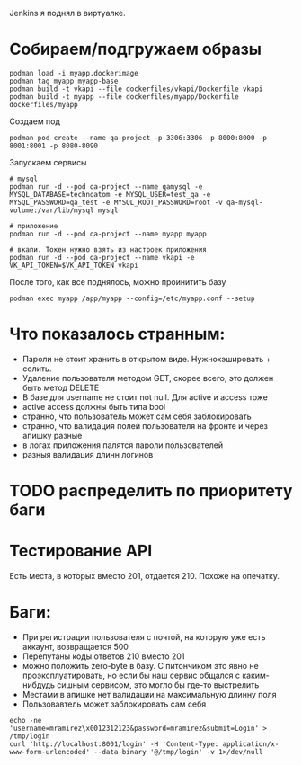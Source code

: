 Jenkins я поднял в виртуалке.

# Собираем/подгружаем образы
```
podman load -i myapp.dockerimage
podman tag myapp myapp-base
podman build -t vkapi --file dockerfiles/vkapi/Dockerfile vkapi
podman build -t myapp --file dockerfiles/myapp/Dockerfile dockerfiles/myapp
```

Создаем под
```
podman pod create --name qa-project -p 3306:3306 -p 8000:8000 -p 8001:8001 -p 8080-8090
```

Запускаем сервисы
```
# mysql
podman run -d --pod qa-project --name qamysql -e MYSQL_DATABASE=technoatom -e MYSQL_USER=test_qa -e MYSQL_PASSWORD=qa_test -e MYSQL_ROOT_PASSWORD=root -v qa-mysql-volume:/var/lib/mysql mysql

# приложение
podman run -d --pod qa-project --name myapp myapp

# вкапи. Токен нужно взять из настроек приложения
podman run -d --pod qa-project --name vkapi -e VK_API_TOKEN=$VK_API_TOKEN vkapi
```

После того, как все поднялось, можно проинитить базу
```
podman exec myapp /app/myapp --config=/etc/myapp.conf --setup
```

# Что показалось странным:

* Пароли не стоит хранить в открытом виде. Нужнохэшировать + солить.
* Удаление пользователя методом GET, скорее всего, это должен быть метод DELETE
* В базе для username не стоит not null. Для active и access тоже
* active access должны быть типа bool
* странно, что пользователь может сам себя заблокировать
* странно, что валидация полей пользователя на фронте и через апишку разные
* в логах приложения палятся пароли пользователей
* разныя валидация длинн логинов


# TODO распределить по приоритету баги

# Тестирование API

Есть места, в которых вместо 201, отдается 210. Похоже на опечатку.

# Баги:

* При регистрации пользователя с почтой, на которую уже есть аккаунт, возвращается 500
* Перепутаны коды ответов 210 вместо 201
* можно положить zero-byte в базу. С питончиком это явно не проэксплуатировать, но если бы наш сервис общался с каким-нибдудь сишным сервисом,
это могло бы где-то выстрелить
* Местами в апишке нет валидации на максимальную длинну поля
* Пользовавтель может заблокировать сам себя


```
echo -ne 'username=mramirez\x0012312123&password=mramirez&submit=Login' > /tmp/login 
curl 'http://localhost:8001/login' -H 'Content-Type: application/x-www-form-urlencoded' --data-binary '@/tmp/login' -v 1>/dev/null
```

